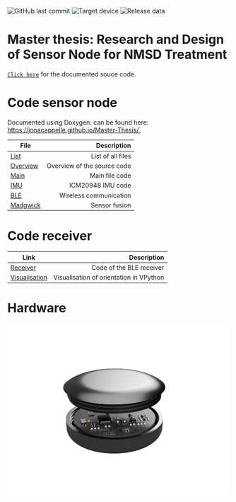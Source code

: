![GitHub last commit](https://img.shields.io/github/last-commit/jonacappelle/Master-Thesis?style=flat-square)
![Target device](https://img.shields.io/badge/target%20device-EFM32HG322F64G-yellow?style=flat-square)
![Release data](https://img.shields.io/github/v/release/jonacappelle/Master-Thesis?style=flat-square)



# Master thesis: Research and Design of Sensor Node for NMSD Treatment

[`Click here`](https://jonacappelle.github.io/Master-Thesis/) for the documented souce code.

# Code sensor node
Documented using Doxygen: can be found here: https://jonacappelle.github.io/Master-Thesis/`

| File        | Description           |
| ------------- |-------------:|
| [List](https://jonacappelle.github.io/Master-Thesis/files.html) | List of all files |
| [Overview](https://jonacappelle.github.io/Master-Thesis/dir_68267d1309a1af8e8297ef4c3efbcdba.html) | Overview of the source code |
| [Main](https://jonacappelle.github.io/Master-Thesis/main_8c.html)      |      Main file code        |
| [IMU](https://jonacappelle.github.io/Master-Thesis/_i_c_m20948_8c.html) | ICM20948 IMU code |
| [BLE](https://jonacappelle.github.io/Master-Thesis/ble_8c.html) | Wireless communication |
| [Madgwick](https://jonacappelle.github.io/Master-Thesis/_madgwick_a_h_r_s_8c.html) | Sensor fusion |

# Code receiver

| Link        | Description           |
| ------------- |-------------:|
| [Receiver](https://github.com/jonacappelle/Master-Thesis/tree/master/receiver/ble_receiver) | Code of the BLE receiver |
| [Visualisation](https://github.com/jonacappelle/Master-Thesis/blob/master/receiver/visualisation_receiver.py) | Visualisation of orientation in VPython |


# Hardware

<p align="center">
  <img width="600" src="https://github.com/jonacappelle/Master-Thesis/blob/master/elements/render.png">
</p>


